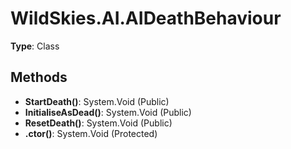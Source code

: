 ﻿# WildSkies.AI.AIDeathBehaviour

**Type**: Class

## Methods

- **StartDeath()**: System.Void (Public)
- **InitialiseAsDead()**: System.Void (Public)
- **ResetDeath()**: System.Void (Public)
- **.ctor()**: System.Void (Protected)


